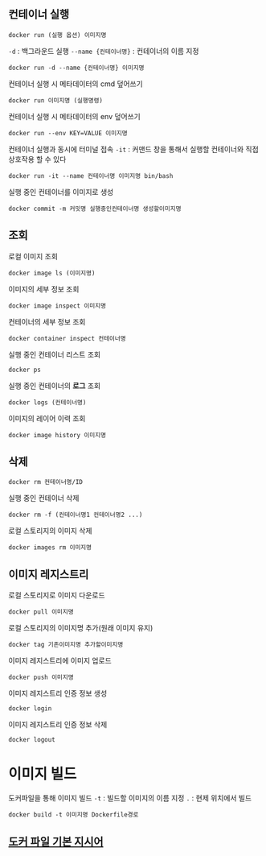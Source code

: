 ## 컨테이너 실행
```
docker run (실행 옵션) 이미지명
```

`-d` : 백그라운드 실행
`--name {컨테이너명}` : 컨테이너의 이름 지정
```
docker run -d --name {컨테이너명} 이미지명
```

컨테이너 실행 시 메타데이터의 cmd 덮어쓰기
```
docker run 이미지명 (실행명령)
```
컨테이너 실행 시 메타데이터의 env 덮어쓰기
```
docker run --env KEY=VALUE 이미지명
```

컨테이너 실행과 동시에 터미널 접속
`-it` : 커맨드 창을 통해서 실행할 컨테이너와 직접 상호작용 할 수 있다
```
docker run -it --name 컨테이너명 이미지명 bin/bash
```
실행 중인 컨테이너를 이미지로 생성
```
docker commit -m 커밋명 실행중인컨테이너명 생성할이미지명
```

## 조회
로컬 이미지 조회
```
docker image ls (이미지명)
```

이미지의 세부 정보 조회
```
docker image inspect 이미지명
```

컨테이너의 세부 정보 조회
```
docker container inspect 컨테이너명
```

실행 중인 컨테이너 리스트 조회
```
docker ps
```

실행 중인 컨테이너의 **로그** 조회
```
docker logs (컨테이너명)
```

이미지의 레이어 이력 조회
```
docker image history 이미지명
```
## 삭제
```
docker rm 컨테이너명/ID
```
실행 중인 컨테이너 삭제
```
docker rm -f (컨테이너명1 컨테이너명2 ...)
```

로컬 스토리지의 이미지 삭제
```
docker images rm 이미지명
```

## 이미지 레지스트리
로컬 스토리지로 이미지 다운로드
```
docker pull 이미지명
```
로컬 스토리지의 이미지명 추가(원래 이미지 유지)
```
docker tag 기존이미지명 추가할이미지명
```
이미지 레지스트리에 이미지 업로드
```
docker push 이미지명
```

이미지 레지스트리 인증 정보 생성
```
docker login
```

이미지 레지스트리 인증 정보 삭제
```
docker logout
```

# 이미지 빌드
도커파일을 통해 이미지 빌드
`-t` : 빌드할 이미지의 이름 지정
`.` : 현제 위치에서 빌드
```
docker build -t 이미지명 Dockerfile경로
```

## [도커 파일 기본 지시어](<./Dockerfile 지시어.md>)
